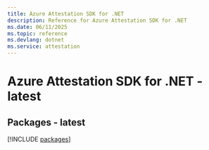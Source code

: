 ```yaml
---
title: Azure Attestation SDK for .NET
description: Reference for Azure Attestation SDK for .NET
ms.date: 06/11/2025
ms.topic: reference
ms.devlang: dotnet
ms.service: attestation
---
```

# Azure Attestation SDK for .NET - latest
## Packages - latest
[!INCLUDE [packages](attestation-index.md)]